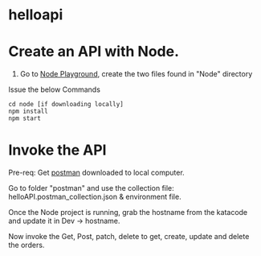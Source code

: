 # helloapi

# Create an API with Node. 

1. Go to <a href="https://www.katacoda.com/courses/nodejs/playground/" target="_blank">Node Playground</a>, create the two files found in "Node" directory 

Issue the below Commands

```script
cd node [if downloading locally]
npm install
npm start
```

# Invoke the API

Pre-req: Get [postman](https://www.getpostman.com/downloads/) downloaded to local computer. 

Go to folder "postman" and use the collection file: helloAPI.postman_collection.json & environment file. 

Once the Node project is running, grab the hostname from the katacode and update it in Dev -> hostname.

Now invoke the Get, Post, patch, delete to get, create, update and delete the orders.  



